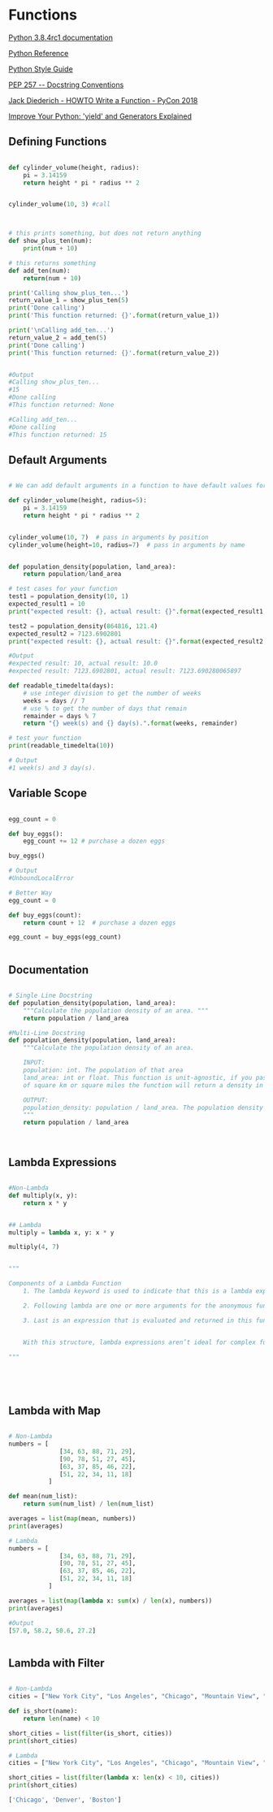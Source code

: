 # Functions

[Python 3.8.4rc1 documentation](https://docs.python.org/3/)

[Python Reference](https://www.w3schools.com/python/python_reference.asp)

[Python Style Guide](https://www.python.org/dev/peps/pep-0008/#tabs-or-spaces)

[PEP 257 -- Docstring Conventions](https://www.python.org/dev/peps/pep-0257/)

[Jack Diederich - HOWTO Write a Function - PyCon 2018](https://www.youtube.com/watch?v=rrBJVMyD-Gs&feature=youtu.be)

[Improve Your Python: 'yield' and Generators Explained](https://jeffknupp.com/blog/2013/04/07/improve-your-python-yield-and-generators-explained/)

## Defining Functions

```python

def cylinder_volume(height, radius):
    pi = 3.14159
    return height * pi * radius ** 2


cylinder_volume(10, 3) #call



# this prints something, but does not return anything
def show_plus_ten(num):
    print(num + 10)

# this returns something
def add_ten(num):
    return(num + 10)

print('Calling show_plus_ten...')
return_value_1 = show_plus_ten(5)
print('Done calling')
print('This function returned: {}'.format(return_value_1))

print('\nCalling add_ten...')
return_value_2 = add_ten(5)
print('Done calling')
print('This function returned: {}'.format(return_value_2))


#Output
#Calling show_plus_ten...
#15
#Done calling
#This function returned: None

#Calling add_ten...
#Done calling
#This function returned: 15

```

## Default Arguments

```python

# We can add default arguments in a function to have default values for parameters that are unspecified in a function call.

def cylinder_volume(height, radius=5):
    pi = 3.14159
    return height * pi * radius ** 2


cylinder_volume(10, 7)  # pass in arguments by position
cylinder_volume(height=10, radius=7)  # pass in arguments by name


def population_density(population, land_area):
    return population/land_area

# test cases for your function
test1 = population_density(10, 1)
expected_result1 = 10
print("expected result: {}, actual result: {}".format(expected_result1, test1))

test2 = population_density(864816, 121.4)
expected_result2 = 7123.6902801
print("expected result: {}, actual result: {}".format(expected_result2, test2))

#Output
#expected result: 10, actual result: 10.0
#expected result: 7123.6902801, actual result: 7123.690280065897

def readable_timedelta(days):
    # use integer division to get the number of weeks
    weeks = days // 7
    # use % to get the number of days that remain
    remainder = days % 7
    return "{} week(s) and {} day(s).".format(weeks, remainder)

# test your function
print(readable_timedelta(10))

# Output
#1 week(s) and 3 day(s).

```

## Variable Scope

```python

egg_count = 0

def buy_eggs():
    egg_count += 12 # purchase a dozen eggs

buy_eggs()

# Output
#UnboundLocalError

# Better Way
egg_count = 0

def buy_eggs(count):
    return count + 12  # purchase a dozen eggs

egg_count = buy_eggs(egg_count)



```
## Documentation

```python

# Single Line Docstring
def population_density(population, land_area):
    """Calculate the population density of an area. """
    return population / land_area

#Multi-Line Docstring
def population_density(population, land_area):
    """Calculate the population density of an area.

    INPUT:
    population: int. The population of that area
    land_area: int or float. This function is unit-agnostic, if you pass in values in terms
    of square km or square miles the function will return a density in those units.

    OUTPUT: 
    population_density: population / land_area. The population density of a particular area.
    """
    return population / land_area




```

## Lambda Expressions

```python

#Non-Lambda
def multiply(x, y):
    return x * y


## Lambda
multiply = lambda x, y: x * y

multiply(4, 7)


"""

Components of a Lambda Function
    1. The lambda keyword is used to indicate that this is a lambda expression.

    2. Following lambda are one or more arguments for the anonymous function separated by commas, followed by a colon :. Similar to functions, the way the arguments are named in a lambda expression is arbitrary.

    3. Last is an expression that is evaluated and returned in this function. This is a lot like an expression you might see as a return statement in a function.


    With this structure, lambda expressions aren’t ideal for complex functions, but can be very useful for short, simple functions.

"""






```


## Lambda with Map

```python

# Non-Lambda
numbers = [
              [34, 63, 88, 71, 29],
              [90, 78, 51, 27, 45],
              [63, 37, 85, 46, 22],
              [51, 22, 34, 11, 18]
           ]

def mean(num_list):
    return sum(num_list) / len(num_list)

averages = list(map(mean, numbers))
print(averages)

# Lambda
numbers = [
              [34, 63, 88, 71, 29],
              [90, 78, 51, 27, 45],
              [63, 37, 85, 46, 22],
              [51, 22, 34, 11, 18]
           ]

averages = list(map(lambda x: sum(x) / len(x), numbers))
print(averages)

#Output
[57.0, 58.2, 50.6, 27.2]



```


## Lambda with Filter

```python

# Non-Lambda
cities = ["New York City", "Los Angeles", "Chicago", "Mountain View", "Denver", "Boston"]

def is_short(name):
    return len(name) < 10

short_cities = list(filter(is_short, cities))
print(short_cities)

# Lambda
cities = ["New York City", "Los Angeles", "Chicago", "Mountain View", "Denver", "Boston"]

short_cities = list(filter(lambda x: len(x) < 10, cities))
print(short_cities)

['Chicago', 'Denver', 'Boston']


```